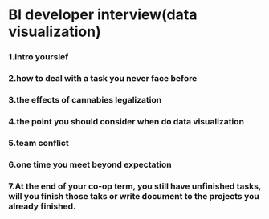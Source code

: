 # BI developer interview(data visualization)

### 1.intro yourslef
### 2.how to deal with a task you never face before
### 3.the effects of cannabies legalization
### 4.the point you should consider when do data visualization
### 5.team conflict
### 6.one time you meet beyond expectation
### 7.At the end of your co-op term, you still have unfinished tasks, will you finish those taks or write document to the projects you already finished.
